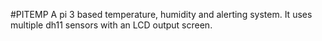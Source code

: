 #PITEMP
A pi 3 based temperature, humidity and alerting system. It uses multiple dh11 sensors with an LCD output screen.